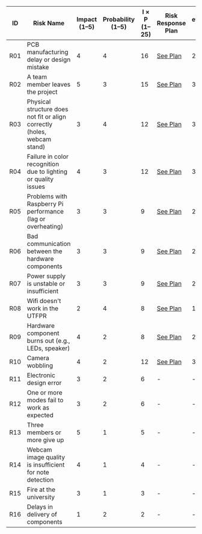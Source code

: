 | ID   | Risk Name | Impact (1–5) | Probability (1–5) | I × P (1–25) | Risk Response Plan | Re-evaluated Impact (Ir) | Re-evaluated Probability (Pr) | Ir × Pr (1–25) |
|------|-----------|--------------|--------------------|--------------|---------------------|---------------------------|-------------------------------|----------------|
| R01  | PCB manufacturing delay or design mistake | 4 | 4 | 16 | [See Plan](./risk_response_plans/RiskID1.pdf) | 2 | 2 | 4 |
| R02  | A team member leaves the project | 5 | 3 | 15 | [See Plan](./risk_response_plans/RiskID2.pdf) | 3 | 2 | 6 |
| R03  | Physical structure does not fit or align correctly (holes, webcam stand) | 3 | 4 | 12 | [See Plan](./risk_response_plans/RiskID3.pdf) | 3 | 2 | 6 |
| R04  | Failure in color recognition due to lighting or quality issues | 4 | 3 | 12 | [See Plan](./risk_response_plans/RiskID4.pdf) | 3 | 2 | 6 |
| R05  | Problems with Raspberry Pi performance (lag or overheating) | 3 | 3 | 9  | [See Plan](./risk_response_plans/RiskID5.pdf) | 2 | 1 | 2 |
| R06  | Bad communication between the hardware components | 3 | 3 | 9  | [See Plan](./risk_response_plans/RiskID6.pdf) | 2 | 3 | 6 |
| R07  | Power supply is unstable or insufficient | 3 | 3 | 9  | [See Plan](./risk_response_plans/RiskID7.pdf) | 2 | 2 | 4 |
| R08  | Wifi doesn't work in the UTFPR | 2 | 4 | 8  | [See Plan](./risk_response_plans/RiskID8.pdf) | 1 | 4 | 4 |
| R09  | Hardware component burns out (e.g., LEDs, speaker) | 4 | 2 | 8  | [See Plan](./risk_response_plans/RiskID9.pdf) | 2 | 2 | 4 |
| R10  | Camera wobbling | 4 | 2 | 12  | [See Plan](./risk_response_plans/RiskID10.pdf) | 3 | 2 | 6 |
| R11  | Electronic design error | 3 | 2 | 6  | - | - | - | - |
| R12  | One or more modes fail to work as expected | 3 | 2 | 6  | - | - | - | - |
| R13  | Three members or more give up| 5 | 1 | 5  | - | - | - | - |
| R14  | Webcam image quality is insufficient for note detection | 4 | 1 | 4  | - | - | - | - |
| R15  | Fire at the university | 3 | 1 | 3  | - | - | - | - |
| R16  | Delays in delivery of components | 1 | 2 | 2  | - | - | - | - |